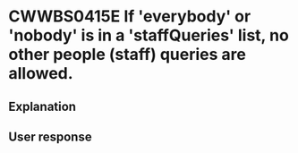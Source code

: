 # CWWBS0415E If 'everybody' or 'nobody' is in a 'staffQueries' list, no other people (staff) queries are allowed.

## Explanation

## User response
